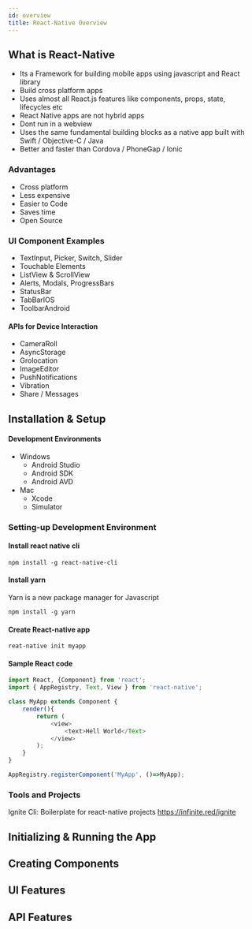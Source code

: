 ```yaml
---
id: overview
title: React-Native Overview
---
```


## What is React-Native

- Its a Framework for building mobile apps using javascript and React library
- Build cross platform apps
- Uses almost all React.js features like components, props, state, lifecycles etc
- React Native apps are not hybrid apps
- Dont run in a webview
- Uses the same fundamental building blocks as a native app built with Swift / Objective-C / Java
- Better and faster than Cordova / PhoneGap / Ionic

### Advantages

- Cross platform
- Less expensive
- Easier to Code
- Saves time
- Open Source 

### UI Component Examples

- TextInput, Picker, Switch, Slider
- Touchable Elements
- ListView & ScrollView
- Alerts, Modals, ProgressBars
- StatusBar
- TabBarIOS
- ToolbarAndroid

#### APIs for Device Interaction

- CameraRoll
- AsyncStorage
- Grolocation
- ImageEditor
- PushNotifications
- Vibration
- Share / Messages


## Installation & Setup 

#### Development Environments 

- Windows 
    - Android Studio
    - Android SDK
    - Android AVD
- Mac 
    - Xcode
    - Simulator


### Setting-up Development Environment

#### Install react native cli

    npm install -g react-native-cli

#### Install yarn

Yarn is a new package manager for Javascript

    npm install -g yarn

#### Create React-native app

    reat-native init myapp



#### Sample React code

```js
import React, {Component} from 'react';
import { AppRegistry, Text, View } from 'react-native';

class MyApp extends Component {
    render(){
        return (
            <view>
                <text>Hell World</Text>
            </view>
        );
    }
}

AppRegistry.registerComponent('MyApp', ()=>MyApp);

```

### Tools and Projects

Ignite Cli: Boilerplate for react-native projects
https://infinite.red/ignite


## Initializing & Running the App

## Creating Components

## UI Features

## API Features 

